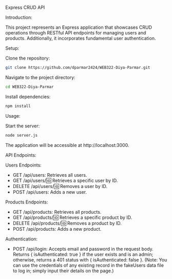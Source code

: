 Express CRUD API

Introduction:

This project represents an Express application that showcases CRUD operations through RESTful API endpoints for managing users and products. Additionally, it incorporates fundamental user authentication.

Setup:

Clone the repository:

```bash
git clone https://github.com/dparmar2424/WEB322-Diya-Parmar.git
```

Navigate to the project directory:

```bash
cd WEB322-Diya-Parmar
```

Install dependencies:

```bash
npm install
```

Usage:

Start the server:

```bash
node server.js
```

The application will be accessible at http://localhost:3000.

API Endpoints:

Users Endpoints:

- GET /api/users: Retrieves all users.
- GET /api/users/:id: Retrieves a specific user by ID.
- DELETE /api/users/:id: Removes a user by ID.
- POST /api/users: Adds a new user.

Products Endpoints:

- GET /api/products: Retrieves all products.
- GET /api/products/:id: Retrieves a specific product by ID.
- DELETE /api/products/:id: Removes a product by ID.
- POST /api/products: Adds a new product.

Authentication:

- POST /api/login: Accepts email and password in the request body. Returns { isAuthenticated: true } if the user exists and is an admin; otherwise, returns a 401 status with { isAuthenticated: false }.
(Note: You can use the credentials of any existing record in the fakeUsers data file to log in; simply input their details on the page.)
